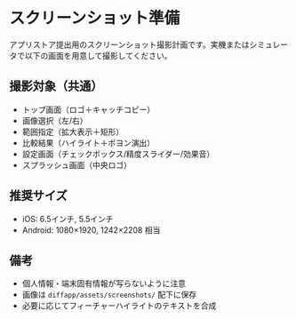 # スクリーンショット準備

アプリストア提出用のスクリーンショット撮影計画です。実機またはシミュレータで以下の画面を用意して撮影してください。

## 撮影対象（共通）

- トップ画面（ロゴ＋キャッチコピー）
- 画像選択（左/右）
- 範囲指定（拡大表示＋矩形）
- 比較結果（ハイライト＋ポヨン演出）
- 設定画面（チェックボックス/精度スライダー/効果音）
- スプラッシュ画面（中央ロゴ）

## 推奨サイズ

- iOS: 6.5インチ, 5.5インチ
- Android: 1080×1920, 1242×2208 相当

## 備考

- 個人情報・端末固有情報が写らないように注意
- 画像は `diffapp/assets/screenshots/` 配下に保存
- 必要に応じてフィーチャーハイライトのテキストを合成
